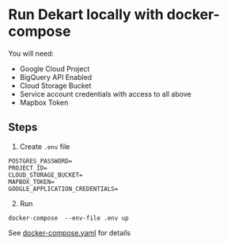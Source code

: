 # Run Dekart locally with docker-compose

You will need:

* Google Cloud Project
* BigQuery API Enabled
* Cloud Storage Bucket
* Service account credentials with access to all above
* Mapbox Token


## Steps

1. Create `.env` file

```
POSTGRES_PASSWORD=
PROJECT_ID=
CLOUD_STORAGE_BUCKET=
MAPBOX_TOKEN=
GOOGLE_APPLICATION_CREDENTIALS=
```

2. Run

```
docker-compose  --env-file .env up
```

See [docker-compose.yaml](./docker-compose.yaml) for details